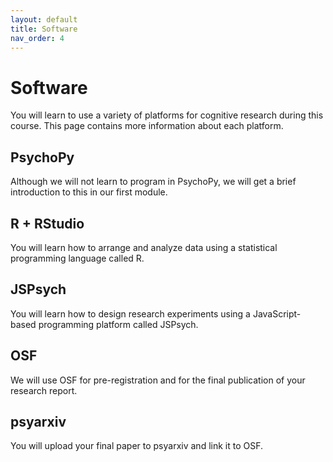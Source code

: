 ```yaml
---
layout: default
title: Software
nav_order: 4
---
```


# Software

You will learn to use a variety of platforms for cognitive research during this course. This page contains more information about each platform.

## PsychoPy

Although we will not learn to program in PsychoPy, we will get a brief introduction to this in our first module.

## R + RStudio

You will learn how to arrange and analyze data using a statistical programming language called R.

## JSPsych

You will learn how to design research experiments using a JavaScript-based programming platform called JSPsych.

## OSF

We will use OSF for pre-registration and for the final publication of your research report.

## psyarxiv

You will upload your final paper to psyarxiv and link it to OSF.

